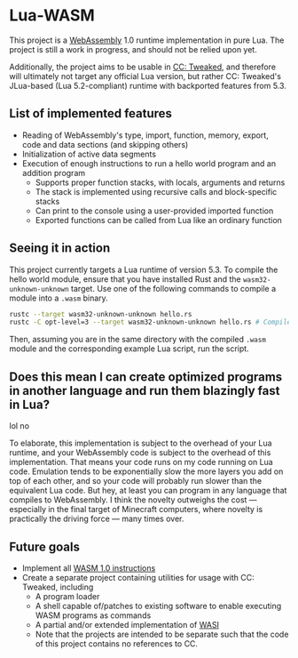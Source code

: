 # Lua-WASM

This project is a [WebAssembly](https://webassembly.org) 1.0 runtime
implementation in pure Lua. The project is still a work in progress, and should
not be relied upon yet.

Additionally, the project aims to be usable in [CC:
Tweaked](https://tweaked.cc/), and therefore will ultimately not target any
official Lua version, but rather CC: Tweaked's JLua-based (Lua 5.2-compliant)
runtime with backported features from 5.3.

## List of implemented features

* Reading of WebAssembly's type, import, function, memory, export, code and data
  sections (and skipping others)
* Initialization of active data segments
* Execution of enough instructions to run a hello world program and an addition
  program
  * Supports proper function stacks, with locals, arguments and returns
  * The stack is implemented using recursive calls and block-specific stacks
  * Can print to the console using a user-provided imported function
  * Exported functions can be called from Lua like an ordinary function

## Seeing it in action

This project currently targets a Lua runtime of version 5.3. To compile the
hello world module, ensure that you have installed Rust and the
`wasm32-unknown-unknown` target. Use one of the following commands to compile a
module into a `.wasm` binary.

```sh
rustc --target wasm32-unknown-unknown hello.rs
rustc -C opt-level=3 --target wasm32-unknown-unknown hello.rs # Compile with optimizations
```

Then, assuming you are in the same directory with the compiled `.wasm` module
and the corresponding example Lua script, run the script.

## Does this mean I can create optimized programs in another language and run them blazingly fast in Lua?

lol no

To elaborate, this implementation is subject to the overhead of your Lua
runtime, and your WebAssembly code is subject to the overhead of this
implementation. That means your code runs on my code running on Lua code.
Emulation tends to be exponentially slow the more layers you add on top of each
other, and so your code will probably run slower than the equivalent Lua code.
But hey, at least you can program in any language that compiles to WebAssembly.
I think the novelty outweighs the cost — especially in the final target of
Minecraft computers, where novelty is practically the driving force — many times
over.

## Future goals

* Implement all [WASM 1.0
  instructions](https://webassembly.github.io/spec/core/binary/instructions.html)
* Create a separate project containing utilities for usage with CC: Tweaked,
  including
  * A program loader
  * A shell capable of/patches to existing software to enable executing WASM
    programs as commands
  * A partial and/or extended implementation of
    [WASI](https://github.com/WebAssembly/WASI/blob/main/Proposals.md)
  * Note that the projects are intended to be separate such that the code of
    this project contains no references to CC.
